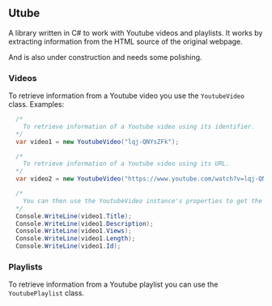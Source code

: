 ## Utube

A library written in C# to work with Youtube videos and playlists. It works by extracting information from the HTML source of the original webpage.

And is also under construction and needs some polishing.

### Videos
To retrieve information from a Youtube video you use the `YoutubeVideo` class. Examples:

```csharp
  /*
    To retrieve information of a Youtube video using its identifier.
  */
  var video1 = new YoutubeVideo("lqj-QNYsZFk");

  /*
    To retrieve information of a Youtube video using its URL.
  */
  var video2 = new YoutubeVideo("https://www.youtube.com/watch?v=lqj-QNYsZFk");

  /*
    You can then use the YoutubeVideo instance's properties to get the information such as:
  */
  Console.WriteLine(video1.Title);
  Console.WriteLine(video1.Description);
  Console.WriteLine(video1.Views);
  Console.WriteLine(video1.Length);
  Console.WriteLine(video1.Id);
```

### Playlists
To retrieve information from a Youtube playlist you can use the `YoutubePlaylist` class.
